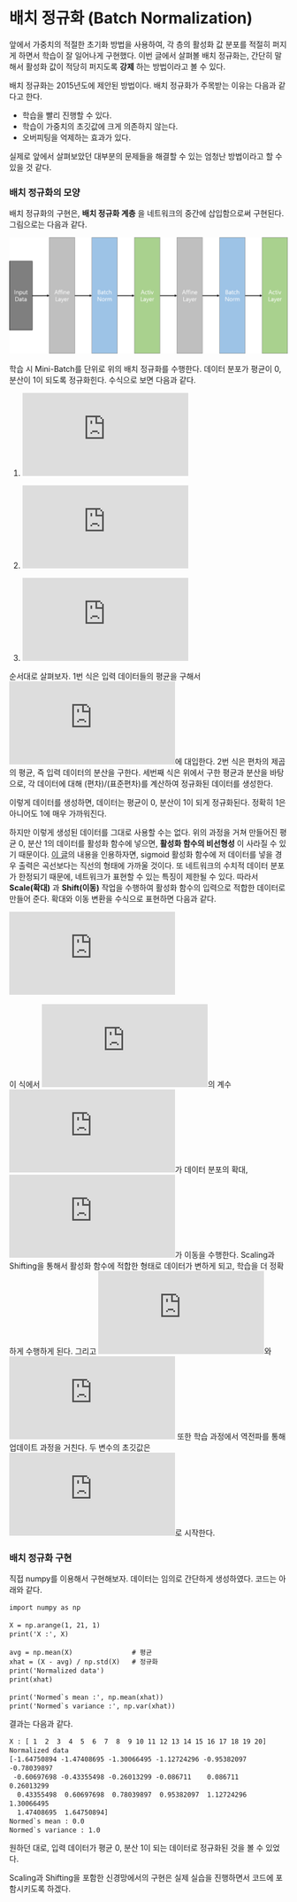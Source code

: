 # 배치 정규화 (Batch Normalization)
앞에서 가중치의 적절한 초기화 방법을 사용하여, 각 층의 활성화 값 분포를 적절히 퍼지게 하면서 학습이 잘 일어나게 구현했다. 이번 글에서 살펴볼 배치 정규화는, 간단히 말해서 활성화 값이 적당히 퍼지도록 __강제__ 하는 방법이라고 볼 수 있다.

배치 정규화는 2015년도에 제안된 방법이다. 배치 정규화가 주목받는 이유는 다음과 같다고 한다.
- 학습을 빨리 진행할 수 있다.
- 학습이 가중치의 초깃값에 크게 의존하지 않는다.
- 오버피팅을 억제하는 효과가 있다.

실제로 앞에서 살펴보았던 대부분의 문제들을 해결할 수 있는 엄청난 방법이라고 할 수 있을 것 같다.

### 배치 정규화의 모양
배치 정규화의 구현은, __배치 정규화 계층__ 을 네트워크의 중간에 삽입함으로써 구현된다. 그림으로는 다음과 같다.

![](../image/BatchNorm.png)

학습 시 Mini-Batch를 단위로 위의 배치 정규화를 수행한다. 데이터 분포가 평균이 0, 분산이 1이 되도록 정규화힌다. 수식으로 보면 다음과 같다.

1. ![](https://latex.codecogs.com/gif.latex?%5Cmu%20_B%20%5Cleftarrow%20%5Cfrac%20%7B1%7D%7Bm%7D%20%5Csum_%7Bi%3D1%7D%5E%7Bm%7D%20x_i)


2. ![](https://latex.codecogs.com/gif.latex?%5Csigma_%7BB%7D%5E%7B2%7D%20%5Cleftarrow%20%5Cfrac%20%7B1%7D%7Bm%7D%20%5Csum_%7Bi%3D1%7D%5E%7Bm%7D%20%28x_i%20-%20%5Cmu%20_B%29%5E2)


3. ![](https://latex.codecogs.com/gif.latex?%5Chat%7Bx%7D_i%20%5Cleftarrow%20%5Cfrac%7Bx_i%20-%20%5Cmu%20_B%7D%7B%5Csqrt%7B%5Csigma_%7BB%7D%5E%7B2%7D%7D%20&plus;%20%5Cepsilon%7D)
 
순서대로 살펴보자. 1번 식은 입력 데이터들의 평균을 구해서 ![](https://latex.codecogs.com/gif.latex?%5Cmu%20_B)에 대입한다. 2번 식은 편차의 제곱의 평균, 즉 입력 데이터의 분산을 구한다. 세번째 식은 위에서 구한 평균과 분산을 바탕으로, 각 데이터에 대해 (편차)/(표준편차)를 계산하여 정규화된 데이터를 생성한다.

이렇게 데이터를 생성하면, 데이터는 평균이 0, 분산이 1이 되게 정규화된다. 정확히 1은 아니어도 1에 매우 가까워진다.

하지만 이렇게 생성된 데이터를 그대로 사용할 수는 없다. 위의 과정을 거쳐 만들어진 평균 0, 분산 1의 데이터를 활성화 함수에 넣으면, __활성화 함수의 비선형성__ 이 사라질 수 있기 때문이다. [이 글](https://shuuki4.wordpress.com/2016/01/13/batch-normalization-%EC%84%A4%EB%AA%85-%EB%B0%8F-%EA%B5%AC%ED%98%84/amp/)의 내용을 인용하자면, sigmoid 활성화 함수에 저 데이터를 넣을 경우 출력은 곡선보다는 직선의 형태에 가까울 것이다. 또 네트워크의 수치적 데이터 분포가 한정되기 때문에, 네트워크가 표현할 수 있는 특징이 제한될 수 있다. 따라서 __Scale(확대)__ 과 __Shift(이동)__ 작업을 수행하여 활성화 함수의 입력으로 적합한 데이터로 만들어 준다. 확대와 이동 변환을 수식으로 표현하면 다음과 같다.

![](https://latex.codecogs.com/gif.latex?y_i%20%3D%20%5Cgamma%20%5Chat%7Bx%7D_i%20&plus;%20%5Cbeta)

이 식에서 ![](https://latex.codecogs.com/gif.latex?%5Chat%7Bx%7D_i)의 계수 ![](https://latex.codecogs.com/gif.latex?%5Cgamma)가 데이터 분포의 확대, ![](https://latex.codecogs.com/gif.latex?%5Cbeta)가 이동을 수행한다. Scaling과 Shifting을 통해서 활성화 함수에 적합한 형태로 데이터가 변하게 되고, 학습을 더 정확하게 수행하게 된다. 그리고 ![](https://latex.codecogs.com/gif.latex?%5Cgamma)와 ![](https://latex.codecogs.com/gif.latex?%5Cbeta) 또한 학습 과정에서 역전파를 통해 업데이트 과정을 거친다. 두 변수의 초깃값은 ![](https://latex.codecogs.com/gif.latex?%5Cgamma%20%3D%201%2C%20%5C%20%5C%20%5Cbeta%20%3D%200)로 시작한다.

### 배치 정규화 구현
직접 numpy를 이용해서 구현해보자. 데이터는 임의로 간단하게 생성하였다. 코드는 아래와 같다.
```
import numpy as np

X = np.arange(1, 21, 1)
print('X :', X)

avg = np.mean(X)               # 평균
xhat = (X - avg) / np.std(X)   # 정규화
print('Normalized data')
print(xhat)

print('Normed`s mean :', np.mean(xhat))
print('Normed`s variance :', np.var(xhat))
```

결과는 다음과 같다.

```
X : [ 1  2  3  4  5  6  7  8  9 10 11 12 13 14 15 16 17 18 19 20]
Normalized data
[-1.64750894 -1.47408695 -1.30066495 -1.12724296 -0.95382097 -0.78039897
 -0.60697698 -0.43355498 -0.26013299 -0.086711    0.086711    0.26013299
  0.43355498  0.60697698  0.78039897  0.95382097  1.12724296  1.30066495
  1.47408695  1.64750894]
Normed`s mean : 0.0
Normed`s variance : 1.0
```

원하던 대로, 입력 데이터가 평균 0, 분산 1이 되는 데이터로 정규화된 것을 볼 수 있었다.

Scaling과 Shifting을 포함한 신경망에서의 구현은 실제 실습을 진행하면서 코드에 포함시키도록 하겠다.
